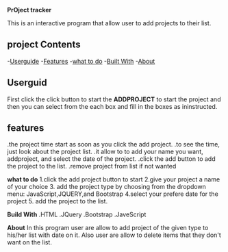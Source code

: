 **PrOject tracker**

 This is an interactive program that allow user to add projects to their list.

## project Contents

-[Userguide](#userguide)
-[Features](#features)
-[what to do](#what-to-do)
-[Built With](#built-with)
-[About](#about)

## Userguid
First click the click button to start the **ADDPROJECT**  to start the project and then you can select from the each box and fill in the boxes as ininstructed.

## features
.the project time start as soon as you click the add project.
.to see the time, just look about the project list.
.it allow to to add your name you want, addproject, and select the date of the project.
.click the add button to add the project to the list.
.remove project from list if not wanted


**what to do**
1.click the add project button to start
2.give your project a name of your choice
3. add the project type by choosing from the dropdown menu: JavaScript,JQUERY,and Bootstrap
4.select your prefere date for the project
5. add the project to the list.

**Build With**
.HTML
.JQuery
.Bootstrap
.JaveScript

**About**
In this program user are allow to add project of the given type to his/her list with date on it. Also user are allow to delete items that they don't want on the list.

